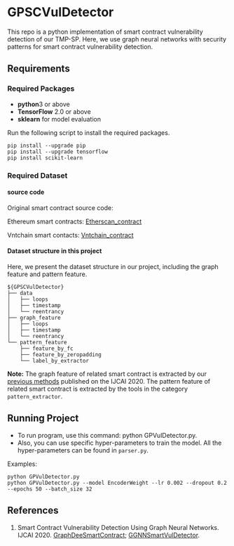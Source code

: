 # GPSCVulDetector

This repo is a python implementation of smart contract vulnerability detection of our TMP-SP. Here, we use
graph neural networks with security patterns for smart contract vulnerability detection.

## Requirements

### Required Packages
* **python**3 or above
* **TensorFlow** 2.0 or above
* **sklearn** for model evaluation

Run the following script to install the required packages.
```shell
pip install --upgrade pip
pip install --upgrade tensorflow
pip install scikit-learn
```

### Required Dataset

#### source code 
Original smart contract source code:

Ethereum smart contracts:  [Etherscan_contract](https://drive.google.com/open?id=1h9aFFSsL7mK4NmVJd4So7IJlFj9u0HRv)

Vntchain smart contacts: [Vntchain_contract](https://drive.google.com/open?id=1FTb__ERCOGNGM9dTeHLwAxBLw7X5Td4v)


#### Dataset structure in this project
Here, we present the dataset structure in our project, including the graph feature and pattern feature.

```shell
${GPSCVulDetector}
├── data
│   ├── loops
│   ├── timestamp
│   └── reentrancy
├── graph_feature
│   ├── loops
│   ├── timestamp
│   └── reentrancy
└── pattern_feature
    ├── feature_by_fc
    ├── feature_by_zeropadding
    └── label_by_extractor
```

**Note:** 
The graph feature of related smart contract is extracted by our [previous methods](https://github.com/Messi-Q/GNNSCVulDetector) published on the IJCAI 2020.
The pattern feature of related smart contract is extracted by the tools in the category `pattern_extractor`.  


## Running Project
* To run program, use this command: python GPVulDetector.py.
* Also, you can use specific hyper-parameters to train the model. All the hyper-parameters can be found in `parser.py`.

Examples:
```shell
python GPVulDetector.py
python GPVulDetector.py --model EncoderWeight --lr 0.002 --dropout 0.2 --epochs 50 --batch_size 32
```

## References
1. Smart Contract Vulnerability Detection Using Graph Neural Networks. IJCAI 2020.
[GraphDeeSmartContract](https://github.com/Messi-Q/GraphDeeSmartContract);
[GGNNSmartVulDetector](https://github.com/Messi-Q/GGNNSmartVulDetector).
